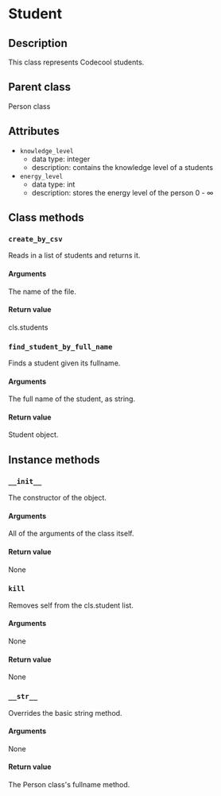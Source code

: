 # Student

## Description
This class represents Codecool students.

## Parent class
Person class

## Attributes

* ```knowledge_level```
    * data type: integer
    * description: contains the knowledge level of a students
* ```energy_level```
    * data type: int
    * description: stores the energy level of the person 0 - ∞


## Class methods

### ```create_by_csv```

Reads in a list of students and returns it.

#### Arguments

The name of the file.

#### Return value

cls.students


### ```find_student_by_full_name```

Finds a student given its fullname.

#### Arguments

The full name of the student, as string.

#### Return value

Student object.


## Instance methods

### ```__init__```
The constructor of the object.

#### Arguments

All of the arguments of the class itself.

#### Return value
None


### ```kill```

Removes self from the cls.student list.

#### Arguments

None

#### Return value

None


### ```__str__```

Overrides the basic string method.

#### Arguments

None

#### Return value

The Person class's fullname method.






